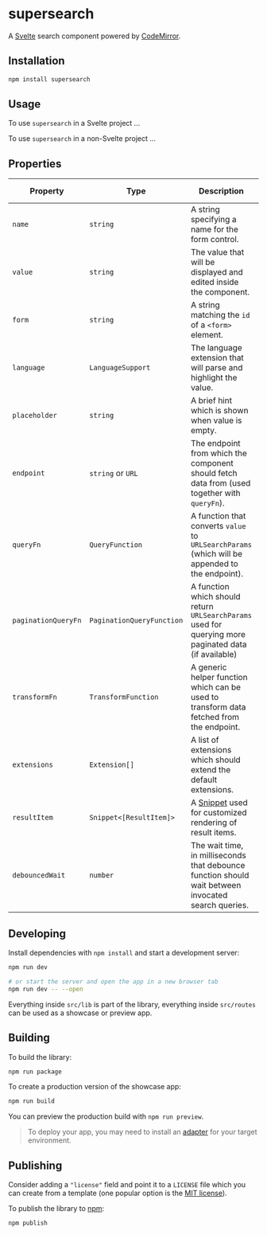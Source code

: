 # supersearch

A [Svelte](https://svelte.dev) search component powered by [CodeMirror](https://codemirror.net/).

## Installation

```bash
npm install supersearch
```

## Usage

To use `supersearch` in a Svelte project ...

To use `supersearch` in a non-Svelte project ...

## Properties

| Property            | Type                      | Description                                                                                           | Default value |
| ------------------- | ------------------------- | ----------------------------------------------------------------------------------------------------- | ------------- |
| `name`              | `string`                  | A string specifying a name for the form control.                                                      | `undefined`   |
| `value`             | `string`                  | The value that will be displayed and edited inside the component.                                     | `""`          |
| `form`              | `string`                  | A string matching the `id` of a `<form>` element.                                                     | `undefined`   |
| `language`          | `LanguageSupport`         | The language extension that will parse and highlight the value.                                       | `undefined`   |
| `placeholder`       | `string`                  | A brief hint which is shown when value is empty.                                                      | `""`          |
| `endpoint`          | `string` or `URL`         | The endpoint from which the component should fetch data from (used together with `queryFn`).          | `undefined`   |
| `queryFn`           | `QueryFunction`           | A function that converts `value` to `URLSearchParams` (which will be appended to the endpoint).       | `undefined`   |
| `paginationQueryFn` | `PaginationQueryFunction` | A function which should return `URLSearchParams` used for querying more paginated data (if available) | `undefined`   |
| `transformFn`       | `TransformFunction`       | A generic helper function which can be used to transform data fetched from the endpoint.              | `undefined`   |
| `extensions`        | `Extension[]`             | A list of extensions which should extend the default extensions.                                      | `[]`          |
| `resultItem`        | `Snippet<[ResultItem]>`   | A [Snippet](https://svelte.dev/docs/svelte/snippet) used for customized rendering of result items.    | `undefined`   |
| `debouncedWait`     | `number`                  | The wait time, in milliseconds that debounce function should wait between invocated search queries.   | `300`         |

## Developing

Install dependencies with `npm install` and start a development server:

```bash
npm run dev

# or start the server and open the app in a new browser tab
npm run dev -- --open
```

Everything inside `src/lib` is part of the library, everything inside `src/routes` can be used as a showcase or preview app.

## Building

To build the library:

```bash
npm run package
```

To create a production version of the showcase app:

```bash
npm run build
```

You can preview the production build with `npm run preview`.

> To deploy your app, you may need to install an [adapter](https://svelte.dev/docs/kit/adapters) for your target environment.

## Publishing

Consider adding a `"license"` field and point it to a `LICENSE` file which you can create from a template (one popular option is the [MIT license](https://opensource.org/license/mit/)).

To publish the library to [npm](https://www.npmjs.com):

```bash
npm publish
```

